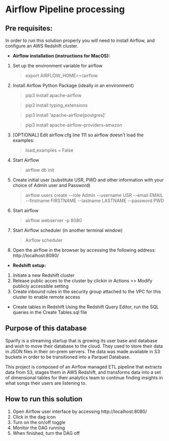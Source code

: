 # Airflow Pipeline processing

## Pre requisites:

In order to run this solution properly you will need to install Airflow, and configure an AWS Redshift cluster. 

* **Airflow installation (instructions for MacOS):**

1) Set up the environment variable for airflow

    >export AIRFLOW_HOME=~/airflow 
    
2) Install Airflow Python Package (ideally in an environment)

    >pip3 install apache-airflow
   
    >pip3 install typing_extensions
    
    >pip3 install 'apache-airflow[postgres]'
    
    >pip3 install apache-airflow-providers-amazon
    
3) [OPTIONAL] Edit airflow.cfg line 111 so airflow doesn’t load the examples:

    >load_examples = False
    
4) Start Airflow
    
    >airflow db init
    
5) Create initial user (substitute USR, PWD and other information with your choice of Admin user and Password)
    
    >airflow users  create --role Admin --username USR --email EMAIL --firstname FIRSTNAME --lastname LASTNAME --password PWD
    
6) Start airflow
    
    >airflow webserver -p 8080
    
7) Start Airflow scheduler (in another terminal window)
    
    >Airflow scheduler
    
8) Open the airflow in the browser by accessing the following address: http://localhost:8080/


* **Redshift setup:**
1) Initiate a new Redshift cluster
2) Release public acces to the cluster by clickin in Actions >> Modify publicly accessible setting
3) Create inbound rules in the security group attached to the VPC for this cluster to enable remote access

* Create tables in Redshift
Using the Redshift Query Editor, run the SQL queries in the Create Tables.sql file

## Purpose of this database 

Sparify is a streaming startup that is growing its user base and database and wish to move their database to the cloud. They used to store their data in JSON files in their on-prem servers. The data was made available in S3 buckets in order to be transitioned into a Parquet Database.

This project is composed of an Airflow managed ETL pipeline that extracts data from S3, stages them in AWS Redshift, and transforms data into a set of dimensional tables for their analytics team to continue finding insights in what songs their users are listening to. 

## How to run this solution

1) Open Airflow user interface by accessing http://localhost:8080/
2) Click in the dag icon
2) Turn on the on/off toggle 
3) Monitor the DAG running
4) When finished, turn the DAG off
